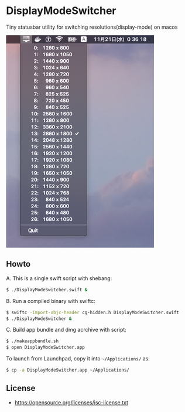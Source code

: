 # DisplayModeSwitcher

Tiny statusbar utility for switching resolutions(display-mode) on macos

![screenshot](screenshot-dms.png)

## Howto

A. This is a single swift script with shebang:

```sh
$ ./DisplayModeSwitcher.swift &
```

B. Run a compiled binary with swiftc:

```sh
$ swiftc -import-objc-header cg-hidden.h DisplayModeSwitcher.swift
$ ./DisplayModeSwitcher &
```

C. Build app bundle and dmg acrchive with script:

```sh
$ ./makeappbundle.sh
$ open DisplayModeSwitcher.app
```

To launch from Launchpad, copy it into `~/Applications/` as:

```sh
$ cp -a DisplayModeSwitcher.app ~/Applications/
```


## License

- https://opensource.org/licenses/isc-license.txt

